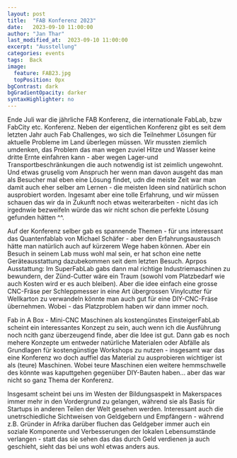 ```yaml
---
layout: post
title:  "FAB Konferenz 2023"
date:   2023-09-10 11:00:00
author: "Jan Thar"
last_modified_at:  2023-09-10 11:00:00
excerpt: "Ausstellung"
categories: events
tags:  Back
image:
  feature: FAB23.jpg
  topPosition: 0px
bgContrast: dark
bgGradientOpacity: darker
syntaxHighlighter: no
---
```


Ende Juli war die jährliche FAB Konferenz, die internationale FabLab, bzw FabCity etc. Konferenz. 
Neben der eigentlichen Konferenz gibt es seit dem letzten Jahr auch Fab Challenges, wo sich die Teilnehmer Lösungen für aktuelle Probleme im Land überlegen müssen.
Wir mussten ziemlich umdenken, das Problem das man wegen zuviel Hitze und Wasser keine dritte Ernte einfahren kann  - aber wegen Lager-und Transportbeschränkungen die auch notwendig ist ist zeimlich ungewohnt.
Und etwas gruselig vom Anspruch her wenn man davon ausgeht das man als Besucher mal eben eine Lösung findet, udn die meiste Zeit war man damit auch eher selber am Lernen - die meisten Ideen sind natürlich schon ausprobiert worden.
Ingesamt aber eine tolle Erfahrung, und wir müssen schauen das wir da in Zukunft noch etwas weiterarbeiten - nicht das ich irgednwie bezweifeln würde das wir nicht schon die perfekte Lösung gefunden hätten ^^.

Auf der Konferenz selber gab es spannende Themen - für uns interessant das Quantenfablab von Michael Schäfer - aber den Erfahrungsaustausch hätte man natürlich auch auf kürzerem Wege haben können.
Aber ein Besuch in seinem Lab muss wohl mal sein, er hat schon eine nette Geräteausstattung dazubekommen seit dem letzten Besuch.
Aprpos Ausstattung: Im SuperFabLab gabs dann mal richtige Industriemaschinen zu bewundern, der Zünd-Cutter wäre ein Traum (sowohl vom Platzbedarf wie auch Kosten wird er es auch bleiben).
Aber die idee einfach eine grosse CNC-Fräse per Schleppmesser in eine Art übergrossen Vinylcutter für Wellkarton zu verwandeln könnte man auch gut für eine DIY-CNC-Fräse übernehmen.
Wobei - das Platzproblem haben wir dann immer noch.

Fab in A Box - Mini-CNC Maschinen als kostengünstes EinsteigerFabLab scheint ein interessantes Konzept zu sein, auch wenn ich die Ausführung noch ncith ganz überzeugend finde, aber die Idee ist gut.
Dann gab es noch mehere Konzepte um entweder natürliche Materialen oder Abfälle als Grundlagen für kostengünstige Workshops zu nutzen - insgesamt war das eine Konferenz wo doch auffiel das Material zu ausprobieren wichtiger ist als (teure) Maschinen.
Wobei teure Maschinen eien weitere hemmschwelle des könnte was kaputtgehen gegenüber DIY-Bauten haben... aber das war nicht so ganz Thema der Konferenz.

Insgesamt scheint bei uns im Westen der Bildungsaspekt in Makerspaces immer mehr in den Vordergrund zu gelangen, während sie als Basis für Startups in anderen Teilen der Welt gesehen werden.
Interessant auch die unetrschiedliche Sichtweisen von Geldgebern und Empfängern - während z.B. Gründer in Afrika darüber fluchen das Geldgeber immer auch ein soziale Komponente und Verbesserungen der lokalen Lebensumstände verlangen - statt das sie sehen das das durch Geld verdienen ja auch geschieht, sieht das bei uns wohl etwas anders aus.




